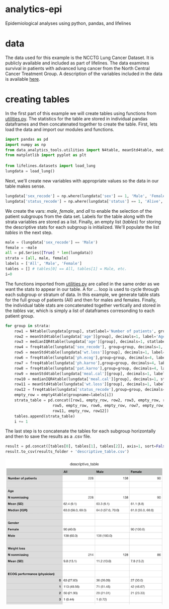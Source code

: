 # analytics-epi
Epidemiological analyses using python, pandas, and lifelines
# data
The data used for this example is the NCCTG Lung Cancer Dataset. It is publicly available and included as part of lifelines. 
The data examines survival in patients with advanced lung cancer from the North Central Cancer Treatment Group. A description of the 
variables included in the data is available [here](http://stat.ethz.ch/R-manual/R-patched/library/survival/html/lung.html). 
# creating tables
In the first part of this example we will create tables using functions from [utilities.py](utilities.py). 
The statistics for the table are stored in individual pandas dataframes and then concatenated together to create the table.
First, lets load the data and import our modules and functions.
```python
import pandas as pd
import numpy as np
from data_analytics_tools.utilities import N4table, meanStd4table, medianIQR4table, freq4table, empty4table, KM_plot_single, KM_plot_double
from matplotlib import pyplot as plt

from lifelines.datasets import load_lung
lungdata = load_lung()
```
Next, we'll create new variables with appropriate values so the data in our table makes sense.
```python
lungdata['sex_recode'] = np.where(lungdata['sex'] == 1, 'Male', 'Female') 
lungdata['status_recode'] = np.where(lungdata['status'] == 1, 'Alive', 'Dead')
```
We create the vars: *male*, *female*, and *all* to enable the selection of the patient subgroups from the data set. Labels for the table along with the strata variables are stored as a list. Finally, an empty list (*tables*) for storing the descriptive stats for each subgroup is initialized. We'll populate the list *tables* in the next step.
```python
male = (lungdata['sex_recode'] == 'Male')
female = ~male
all = pd.Series([True] * len(lungdata))
strata = [all, male, female]
labels = ['All', 'Male', 'Female']
tables = [] # tables[0] == All, tables[1] = Male, etc.
i=0
```
The functions imported from [utilities.py](utilities.py) are called in the same order as we want the stats to appear in our table.
A for ... loop is used to cycle through each subgroup or stratum of data. In this example, we generate table stats for the full group of patients (All)
and then for males and females. Finally, the individual table stats are concatenated together vertically and stored in the *tables* var, which
is simply a list of dataframes corresonding to each patient group.
```python
for group in strata:  
	row1 = N4table(lungdata[group], statlabel='Number of patients', groupname=labels[i])
	row2 = meanStd4table(lungdata['age'][group], decimals=1, label='Age', statlabel='Mean (SD)', groupname=labels[i])
	row3 = medianIQR4table(lungdata['age'][group], decimals=1, statlabel='Median (IQR)', groupname=labels[i])
	row4 = freq4table(lungdata['sex_recode'], group=group, decimals=1, label='Gender', groupname=labels[i])
	row5 = meanStd4table(lungdata['wt.loss'][group], decimals=1, label='Weight loss', statlabel='Mean (SD)', groupname=labels[i])
	row6 = freq4table(lungdata['ph.ecog'],group=group, decimals=4, label='ECOG performance (physician)', groupname=labels[i])
	row7 = freq4table(lungdata['ph.karno'],group=group, decimals=4, label='Karnofsky performance (physician)', groupname=labels[i])
	row8 = freq4table(lungdata['pat.karno'],group=group, decimals=4, label='Karnofsky performance (patient)', groupname=labels[i])
	row9 = meanStd4table(lungdata['meal.cal'][group], decimals=1, label='Calories consumed at meals', statlabel='Mean (SD)', groupname=labels[i])
	row10 = medianIQR4table(lungdata['meal.cal'][group], decimals=1, statlabel='Median (IQR)', groupname=labels[i])
	row11 = meanStd4table(lungdata['wt.loss'][group], decimals=1, label='Weight loss in last 6 months', statlabel='Mean (SD)', groupname=labels[i])
	row12 = freq4table(lungdata['status_recode'],group=group, decimals=1, label='Patient status', groupname=labels[i])
	empty_row = empty4table(groupname=labels[i])
	strata_table = pd.concat([row1, empty_row, row2, row3, empty_row, row4, empty_row, 
                     row5, empty_row, row6, empty_row, row7, empty_row, row8, empty_row, row9, row10, empty_row,
                     row11, empty_row, row12])
	tables.append(strata_table)
	i += 1
```
The last step is to concatenate the tables for each subgroup horizontally and then to save the results as a .csv file.
```python
result = pd.concat([tables[0], tables[1], tables[2]], axis=1, sort=False)
result.to_csv(results_folder + 'descriptive_table.csv')
```
![alt text](https://github.com/mstokes607/analytics-epi/blob/master/screenshots4example/descriptive_table.png)
